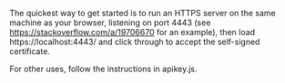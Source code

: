 The quickest way to get started is to run an HTTPS server on the same machine as your browser, 
listening on port 4443 (see https://stackoverflow.com/a/19706670 for an example), then load 
https://localhost:4443/ and click through to accept the self-signed certificate.

For other uses, follow the instructions in apikey.js.
